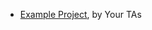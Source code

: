 * [Example Project](https://people.orie.cornell.edu/mru8/doc/schuler16_glrm_phenotypes.pdf), by Your TAs
